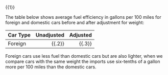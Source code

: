 

{{1}}


The table below shows average fuel efficiency in gallons per 100 miles for foreign 
and domestic cars before and after adjustment for weight:

| Car Type   | Unadjusted            | Adjusted                  |
|:-----------|----------------------:|--------------------------:|
| Foreign    |  {{.2}}  | {{.3}}       |

Foreign cars use less fuel than domestic cars but are also lighter,
when we compare cars with the same weight the imports use 
six-tenths of a gallon more per 100 miles than the domestic cars.
